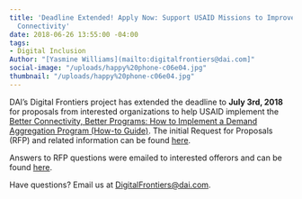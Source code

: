 ```yaml
---
title: 'Deadline Extended! Apply Now: Support USAID Missions to Improve Broadband
  Connectivity'
date: 2018-06-26 13:55:00 -04:00
tags:
- Digital Inclusion
Author: "[Yasmine Williams](mailto:digitalfrontiers@dai.com]"
social-image: "/uploads/happy%20phone-c06e04.jpg"
thumbnail: "/uploads/happy%20phone-c06e04.jpg"
---
```


DAI’s Digital Frontiers project has extended the deadline to **July 3rd, 2018** for proposals from interested organizations to help USAID implement the [Better Connectivity, Better Programs: How to Implement a Demand Aggregation Program (How-to Guide)](https://www.usaid.gov/sites/default/files/documents/15396/Better_Connectivity_Better_Programs_April2018.pdf). The initial Request for Proposals (RFP) and related information can be found [here](https://dai-global-digital.com/apply-now-support-usaid-missions-to-improve-broadband-connectivity.html).

Answers to RFP questions were emailed to interested offerors and can be found [here](https://drive.google.com/file/d/1GU_SL8XGcN-KpjUoZkBT5B0SVKlolZDq/view?usp=sharing).

Have questions? Email us at [DigitalFrontiers@dai.com](mailto:DigitalFrontiers@dai.com).